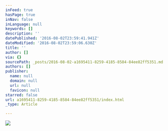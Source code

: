 ```yaml
---
inFeed: true
hasPage: true
inNav: false
inLanguage: null
keywords: []
description: ''
datePublished: '2016-08-02T23:59:41.941Z'
dateModified: '2016-08-02T23:59:06.630Z'
title: ''
author: []
via: {}
sourcePath: _posts/2016-08-02-a1695411-8259-4185-8584-84ee82ff5351.md
authors: []
publisher:
  name: null
  domain: null
  url: null
  favicon: null
starred: false
url: a1695411-8259-4185-8584-84ee82ff5351/index.html
_type: Article

---
```

![](https://the-grid-user-content.s3-us-west-2.amazonaws.com/0bd9db1a-ef38-48c5-a96a-f9ff1cb20ac4.png)